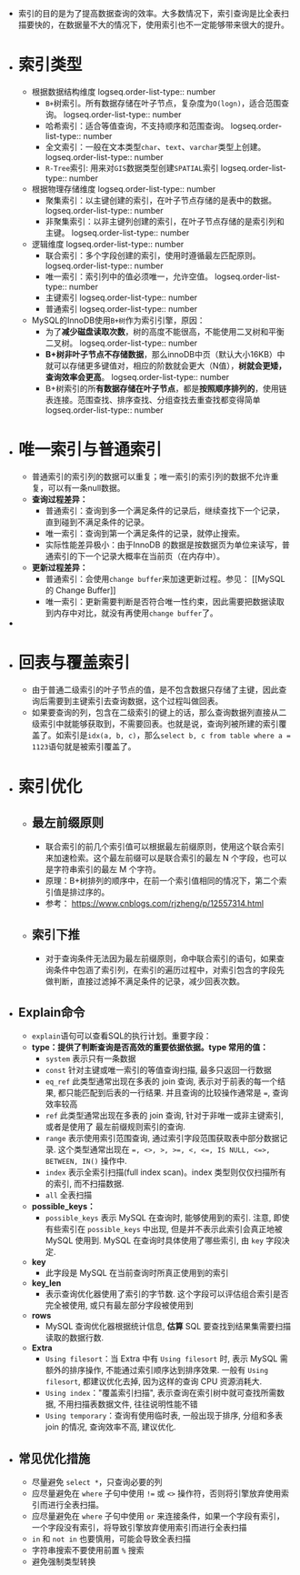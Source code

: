 - 索引的目的是为了提高数据查询的效率。大多数情况下，索引查询是比全表扫描要快的，在数据量不大的情况下，使用索引也不一定能够带来很大的提升。
- # 索引类型
	- 根据数据结构维度
	  logseq.order-list-type:: number
		- `B+`树索引。所有数据存储在叶子节点，复杂度为`O(logn)`，适合范围查询。
		  logseq.order-list-type:: number
		- 哈希索引：适合等值查询，不支持顺序和范围查询。
		  logseq.order-list-type:: number
		- 全文索引：一般在文本类型`char`、`text`、`varchar`类型上创建。
		  logseq.order-list-type:: number
		- `R-Tree`索引: 用来对`GIS`数据类型创建`SPATIAL`索引
		  logseq.order-list-type:: number
	- 根据物理存储维度
	  logseq.order-list-type:: number
		- 聚集索引：以主键创建的索引，在叶子节点存储的是表中的数据。
		  logseq.order-list-type:: number
		- 非聚集索引：以非主键列创建的索引，在叶子节点存储的是索引列和主键。
		  logseq.order-list-type:: number
	- 逻辑维度
	  logseq.order-list-type:: number
		- 联合索引：多个字段创建的索引，使用时遵循最左匹配原则。
		  logseq.order-list-type:: number
		- 唯一索引：索引列中的值必须唯一，允许空值。
		  logseq.order-list-type:: number
		- 主键索引
		  logseq.order-list-type:: number
		- 普通索引
		  logseq.order-list-type:: number
	- MySQL的InnoDB使用`B+树`作为索引引擎，原因：
		- 为了**减少磁盘读取次数**，树的高度不能很高，不能使用二叉树和平衡二叉树。
		  logseq.order-list-type:: number
		- **B+树非叶子节点不存储数据**，那么innoDB中页（默认大小16KB）中就可以存储更多键值对，相应的阶数就会更大（N值），**树就会更矮，查询效率会更高**。
		  logseq.order-list-type:: number
		- B+树索引的所**有数据存储在叶子节点**，都是**按照顺序排列的**，使用链表连接。范围查找、排序查找、分组查找去重查找都变得简单
		  logseq.order-list-type:: number
- # 唯一索引与普通索引
	- 普通索引的索引列的数据可以重复；唯一索引的索引列的数据不允许重复，可以有一条null数据。
	- **查询过程差异：**
		- 普通索引：查询到多一个满足条件的记录后，继续查找下一个记录，直到碰到不满足条件的记录。
		- 唯一索引：查询到第一个满足条件的记录，就停止搜索。
		- 实际性能差异极小：由于InnoDB 的数据是按数据页为单位来读写，普通索引的下一个记录大概率在当前页（在内存中）。
	- **更新过程差异：**
		- 普通索引：会使用`change buffer`来加速更新过程。参见： [[MySQL 的 Change Buffer]]
		- 唯一索引：更新需要判断是否符合唯一性约束，因此需要把数据读取到内存中对比，就没有再使用`change buffer`了。
-
- # 回表与覆盖索引
	- 由于普通二级索引的叶子节点的值，是不包含数据只存储了主键，因此查询后需要到主键索引去查询数据，这个过程叫做回表。
	- 如果要查询的列，包含在二级索引的键上的话，那么查询数据列直接从二级索引中就能够获取到，不需要回表。也就是说，查询列被所建的索引覆盖了。如索引是`idx(a, b, c)`，那么`select b, c from table where a = 1123`语句就是被索引覆盖了。
- # 索引优化
	- ## 最左前缀原则
		- 联合索引的前几个索引值可以根据最左前缀原则，使用这个联合索引来加速检索。这个最左前缀可以是联合索引的最左 N 个字段，也可以是字符串索引的最左 M 个字符。
		- 原理：B+树排列的顺序中，在前一个索引值相同的情况下，第二个索引值是排过序的。
		- 参考： https://www.cnblogs.com/rjzheng/p/12557314.html
	- ## 索引下推
		- 对于查询条件无法因为最左前缀原则，命中联合索引的语句，如果查询条件中包涵了索引列，在索引的遍历过程中，对索引包含的字段先做判断，直接过滤掉不满足条件的记录，减少回表次数。
- ## Explain命令
	- `explain`语句可以查看SQL的执行计划。重要字段：
	- **type：提供了判断查询是否高效的重要依据依据。type 常用的值：**
		- `system` 表示只有一条数据
		- `const` 针对主键或唯一索引的等值查询扫描, 最多只返回一行数据
		- `eq_ref` 此类型通常出现在多表的 join 查询, 表示对于前表的每一个结果, 都只能匹配到后表的一行结果. 并且查询的比较操作通常是 `=`, 查询效率较高
		- `ref` 此类型通常出现在多表的 join 查询, 针对于非唯一或非主键索引, 或者是使用了 最左前缀规则索引的查询.
		- `range` 表示使用索引范围查询, 通过索引字段范围获取表中部分数据记录. 这个类型通常出现在 `=, <>, >, >=, <, <=, IS NULL, <=>, BETWEEN, IN()` 操作中.
		- `index` 表示全索引扫描(full index scan)。index 类型则仅仅扫描所有的索引, 而不扫描数据.
		- `all` 全表扫描
	- **possible_keys：**
		- `possible_keys` 表示 MySQL 在查询时, 能够使用到的索引. 注意, 即使有些索引在 `possible_keys` 中出现, 但是并不表示此索引会真正地被 MySQL 使用到. MySQL 在查询时具体使用了哪些索引, 由 `key` 字段决定.
	- **key**
		- 此字段是 MySQL 在当前查询时所真正使用到的索引
	- **key_len**
		- 表示查询优化器使用了索引的字节数. 这个字段可以评估组合索引是否完全被使用, 或只有最左部分字段被使用到
	- **rows**
		- MySQL 查询优化器根据统计信息, **估算** SQL 要查找到结果集需要扫描读取的数据行数.
	- **Extra**
		- `Using filesort`：当 Extra 中有 `Using filesort` 时, 表示 MySQL 需额外的排序操作, 不能通过索引顺序达到排序效果. 一般有 `Using filesort`, 都建议优化去掉, 因为这样的查询 CPU 资源消耗大.
		- `Using index`："覆盖索引扫描", 表示查询在索引树中就可查找所需数据, 不用扫描表数据文件, 往往说明性能不错
		- `Using temporary`：查询有使用临时表, 一般出现于排序, 分组和多表 join 的情况, 查询效率不高, 建议优化.
- ## 常见优化措施
	- 尽量避免 `select *`，只查询必要的列
	- 应尽量避免在 `where` 子句中使用 `!=` 或 `<>` 操作符，否则将引擎放弃使用索引而进行全表扫描。
	- 应尽量避免在 `where` 子句中使用 `or` 来连接条件，如果一个字段有索引，一个字段没有索引，将导致引擎放弃使用索引而进行全表扫描
	- `in` 和 `not in` 也要慎用，可能会导致全表扫描
	- 字符串搜索不要使用前置 `%` 搜索
	- 避免强制类型转换